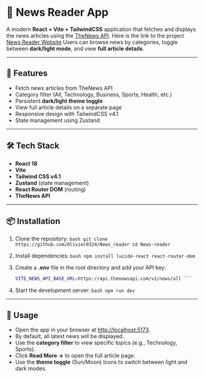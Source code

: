 # 📰 News Reader App

A modern **React + Vite + TailwindCSS** application that fetches and
displays the  news articles using the [TheNews
API](https://api.thenewsapi.com/v1/news/all). Here is the link to the project [News Reader Website](https://news-reader-pi.vercel.app/)
Users can browse news by categories, toggle between **dark/light mode**,
and view **full article details**.

------------------------------------------------------------------------

## 🚀 Features

-   Fetch  news articles from TheNews API
-   Category filter (All, Technology, Business, Sports, Health, etc.)
-   Persistent **dark/light theme toggle**
-   View full article details on a separate page
-   Responsive design with TailwindCSS v4.1
-   State management using Zustand

------------------------------------------------------------------------

## 🛠️ Tech Stack

-   **React 18**
-   **Vite**
-   **Tailwind CSS v4.1**
-   **Zustand** (state management)
-   **React Router DOM** (routing)
-   **TheNews API**

------------------------------------------------------------------------

## 📦 Installation

1.  Clone the repository: ```bash git clone
    https://github.com/Olivier0324/News_reader cd News-reader ```

2.  Install dependencies: ```bash npm install lucide-react react-router-dom ```

3.  Create a **.env** file in the root directory and add your API key:
    ```bash env VITE_NEWS_API_KEY=your_api_key_here
    VITE_NEWS_API_BASE_URL=https://api.thenewsapi.com/v1/news/all ```

4.  Start the development server: ```bash npm run dev ```

------------------------------------------------------------------------

## 📖 Usage

-   Open the app in your browser at <http://localhost:5173>.
-   By default, all latest news will be displayed.
-   Use the **category filter** to view specific topics (e.g.,
    Technology, Sports).
-   Click **Read More →** to open the full article page.
-   Use the **theme toggle** (Sun/Moon) Icons to switch between light and dark
    modes.



